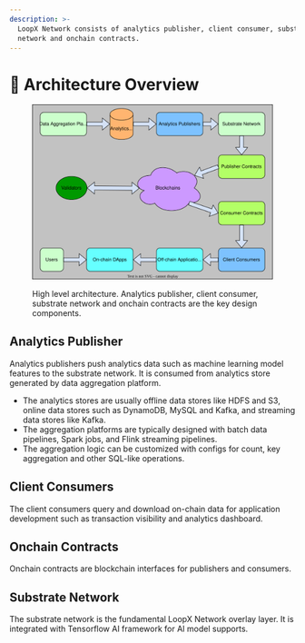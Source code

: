 ```yaml
---
description: >-
  LoopX Network consists of analytics publisher, client consumer, substrate
  network and onchain contracts.
---
```


# 📖 Architecture Overview

<figure><img src="../.gitbook/assets/Untitled Diagram-1681092753664.drawio.svg" alt=""><figcaption><p>High level architecture. Analytics publisher, client consumer, substrate network and onchain contracts are the key design components.</p></figcaption></figure>

## Analytics Publisher

Analytics publishers push analytics data such as machine learning model features to the substrate network. It is consumed from analytics store generated by data aggregation platform.

* The analytics stores are usually offline data stores like HDFS and S3, online data stores such as DynamoDB, MySQL and Kafka, and streaming data stores like Kafka.
* The aggregation platforms are typically designed with batch data pipelines, Spark jobs, and Flink streaming pipelines.
* The aggregation logic can be customized with configs for count, key aggregation and other SQL-like operations.

## Client Consumers

The client consumers query and download on-chain data for application development such as transaction visibility and analytics dashboard.

## Onchain Contracts

Onchain contracts are blockchain interfaces for publishers and consumers.

## Substrate Network

The substrate network is the fundamental LoopX Network overlay layer. It is integrated with Tensorflow AI framework for AI model supports.
